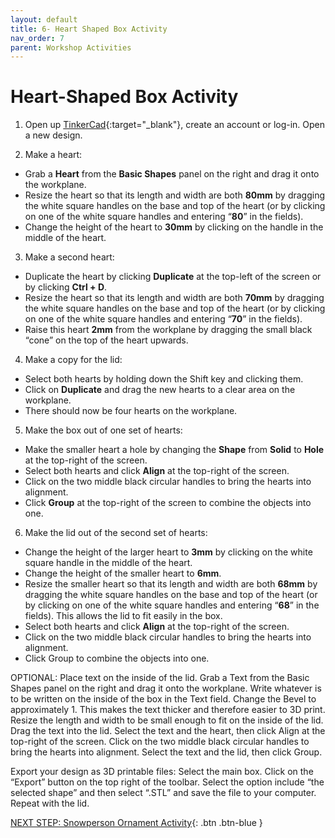 ```yaml
---
layout: default
title: 6- Heart Shaped Box Activity
nav_order: 7
parent: Workshop Activities
---
```

# Heart-Shaped Box Activity
1. Open up [TinkerCad](https://www.tinkercad.com/){:target="_blank"}, create an account or log-in. Open a new design. 

2. Make a heart:
- Grab a **Heart** from the **Basic Shapes** panel on the right and drag it onto the workplane.
- Resize the heart so that its length and width are both **80mm** by dragging the white square handles on the base and top of the heart (or by clicking on one of the white square handles and entering “**80**” in the fields). 
- Change the height of the heart to **30mm** by clicking on the handle in the middle of the heart. 

3. Make a second heart:
- Duplicate the heart by clicking **Duplicate** at the top-left of the screen or by clicking **Ctrl + D**.
- Resize the heart so that its length and width are both **70mm** by dragging the white square handles on the base and top of the heart (or by clicking on one of the white square handles and entering “**70**” in the fields). 
- Raise this heart **2mm** from the workplane by dragging the small black “cone” on the top of the heart upwards.

4. Make a copy for the lid:
- Select both hearts by holding down the Shift key and clicking them. 
- Click on **Duplicate** and drag the new hearts to a clear area on the workplane.
- There should now be four hearts on the workplane.

5. Make the box out of one set of hearts:
- Make the smaller heart a hole by changing the **Shape** from **Solid** to **Hole** at the top-right of the screen.
- Select both hearts and click **Align** at the top-right of the screen.
- Click on the two middle black circular handles to bring the hearts into alignment.
- Click **Group** at the top-right of the screen to combine the objects into one.

6. Make the lid out of the second set of hearts:
- Change the height of the larger heart to **3mm** by clicking on the white square handle in the middle of the heart.
- Change the height of the smaller heart to **6mm**.
- Resize the smaller heart so that its length and width are both **68mm** by dragging the white square handles on the base and top of the heart (or by clicking on one of the white square handles and entering “**68**” in the fields). This allows the lid to fit easily in the box.
- Select both hearts and click **Align** at the top-right of the screen.
- Click on the two middle black circular handles to bring the hearts into alignment.
- Click Group to combine the objects into one.















OPTIONAL: Place text on the inside of the lid. 
Grab a Text from the Basic Shapes panel on the right and drag it onto the workplane.
Write whatever is to be written on the inside of the box in the Text field. 
Change the Bevel to approximately 1. This makes the text thicker and therefore easier to 3D print.
Resize the length and width to be small enough to fit on the inside of the lid. 
Drag the text into the lid. 
Select the text and the heart, then click Align  at the top-right of the screen.
Click on the two middle black circular handles to bring the hearts into alignment.
Select the text and the lid, then click Group. 
















Export your design as 3D printable files:
Select the main box. 
Click on the “Export” button on the top right of the toolbar. Select the option include “the selected shape” and then select “.STL” and save the file to your computer.
Repeat with the lid. 

[NEXT STEP: Snowperson Ornament Activity](snowperson-activity.html){: .btn .btn-blue }
